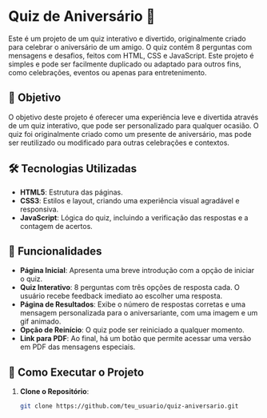 # Quiz de Aniversário 🎉

Este é um projeto de um quiz interativo e divertido, originalmente criado para celebrar o aniversário de um amigo. O quiz contém 8 perguntas com mensagens e desafios, feitos com HTML, CSS e JavaScript. Este projeto é simples e pode ser facilmente duplicado ou adaptado para outros fins, como celebrações, eventos ou apenas para entretenimento.

## 🎯 Objetivo

O objetivo deste projeto é oferecer uma experiência leve e divertida através de um quiz interativo, que pode ser personalizado para qualquer ocasião. O quiz foi originalmente criado como um presente de aniversário, mas pode ser reutilizado ou modificado para outras celebrações e contextos.

## 🛠️ Tecnologias Utilizadas

- **HTML5**: Estrutura das páginas.
- **CSS3**: Estilos e layout, criando uma experiência visual agradável e responsiva.
- **JavaScript**: Lógica do quiz, incluindo a verificação das respostas e a contagem de acertos.

## 🚀 Funcionalidades

- **Página Inicial**: Apresenta uma breve introdução com a opção de iniciar o quiz.
- **Quiz Interativo**: 8 perguntas com três opções de resposta cada. O usuário recebe feedback imediato ao escolher uma resposta.
- **Página de Resultados**: Exibe o número de respostas corretas e uma mensagem personalizada para o aniversariante, com uma imagem e um gif animado.
- **Opção de Reinício**: O quiz pode ser reiniciado a qualquer momento.
- **Link para PDF**: Ao final, há um botão que permite acessar uma versão em PDF das mensagens especiais.

## 📝 Como Executar o Projeto

1. **Clone o Repositório**:
   ```bash
   git clone https://github.com/teu_usuario/quiz-aniversario.git
